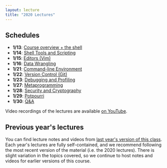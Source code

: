```yaml
---
layout: lecture
title: "2020 Lectures"
---
```


## Schedules

- **1/13**: [Course overview + the shell](course-shell.md)
- **1/14**: [Shell Tools and Scripting](shell-tools.md)
- **1/15**: [Editors (Vim)](editors.md)
- **1/16**: [Data Wrangling](data-wrangling.md)
- **1/21**: [Command-line Environment](command-line.md)
- **1/22**: [Version Control (Git)](version-control.md)
- **1/23**: [Debugging and Profiling](debugging-profiling.md)
- **1/27**: [Metaprogramming](metaprogramming.md)
- **1/28**: [Security and Cryptography](security.md)
- **1/29**: [Potpourri](potpourri.md)
- **1/30**: [Q&A](qa.md)

Video recordings of the lectures are available [on YouTube](https://www.youtube.com/playlist?list=PLyzOVJj3bHQuloKGG59rS43e29ro7I57J).

## Previous year's lectures

You can find lecture notes and videos from [last year's version of this class](../2019/index.md). Each year's lectures are fully self-contained, and we recommend following the most recent version of the material (i.e. the 2020 lectures). There is slight variation in the topics covered, so we continue to host notes and videos for earlier versions of this course.
